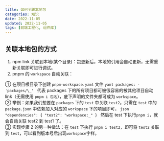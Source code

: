 ```yaml
---
title: 如何关联本地包
categories: 知识
date: 2022-11-05
updated: 2022-11-05
tags: [前端工程化, 组件库]
---
```


## 关联本地包的方式

1. npm link 关联到本地(某个目录)：包更新后，本地的引用会自动更新，无需重新关联即可进行调试。
2. pnpm 的 `workspace` 自动关联：

① 在项目根目录下创建 `pnpm-workspace.yaml` 文件 `yaml packages: - 'packages/\_' ` 代表 packages 下的所有项目都可被很容易的被其他项目自动 link（无需使用 `pnpm i 包名`），底下声明的文件夹都可成为 `workspace`。  
② 举例：如果我们想要在 `packages` 下的 `test` 中关联 `test2`，只需在 `test` 中的 `package.json` 中依赖加入对应的 `workspace` 下的项目即可， `json "dependencies": { "test2": "workspace:_" } ` 然后在 test 下执行`pnpm i`，就会自动关联 test2 到 test1 了。  
③ 实现步骤 2 的另一种做法：在 `test` 下执行 `pnpm i test2`，即可将 `test2` 关联到 `test`，可以看到版本号后出现`workspace`字样。
